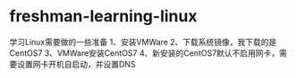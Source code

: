 # freshman-learning-linux
学习Linux需要做的一些准备
1、安装VMWare
2、下载系统镜像，我下载的是CentOS7
3、VMWare安装CentOS7
4、新安装的CentOS7默认不启用网卡，需要设置网卡开机自启动，并设置DNS
    
